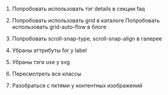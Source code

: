 1. Попробовать использовать тэг details в секции faq
2. Попробовать использовать grid в каталоге
Попробовать использовать grid-auto-flow в блоге
3. Попробовать scroll-snap-type, scroll-snap-align в галерее


3. Убраны аттрибуты for у label
4. Убраны тэги use у svg
5. Пересмотреть все классы
6. Разобраться с пктями у контентных изображений